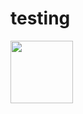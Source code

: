 # testing

<p align="left"><img src="https://images.pexels.com/photos/5011647/pexels-photo-5011647.jpeg" height=100> </p>



